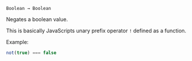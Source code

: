 `Boolean → Boolean`

Negates a boolean value.

This is basically JavaScripts unary prefix operator `!` defined as a function.

Example:

```JavaScript
not(true) === false
```

